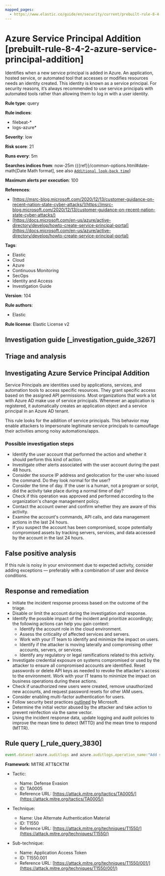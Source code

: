 ```yaml
---
mapped_pages:
  - https://www.elastic.co/guide/en/security/current/prebuilt-rule-8-4-2-azure-service-principal-addition.html
---
```


# Azure Service Principal Addition [prebuilt-rule-8-4-2-azure-service-principal-addition]

Identifies when a new service principal is added in Azure. An application, hosted service, or automated tool that accesses or modifies resources needs an identity created. This identity is known as a service principal. For security reasons, it’s always recommended to use service principals with automated tools rather than allowing them to log in with a user identity.

**Rule type**: query

**Rule indices**:

* filebeat-*
* logs-azure*

**Severity**: low

**Risk score**: 21

**Runs every**: 5m

**Searches indices from**: now-25m ({{ref}}/common-options.html#date-math[Date Math format], see also [`Additional look-back time`](docs-content://solutions/security/detect-and-alert/create-detection-rule.md#rule-schedule))

**Maximum alerts per execution**: 100

**References**:

* [https://msrc-blog.microsoft.com/2020/12/13/customer-guidance-on-recent-nation-state-cyber-attacks/](https://msrc-blog.microsoft.com/2020/12/13/customer-guidance-on-recent-nation-state-cyber-attacks/)
* [https://docs.microsoft.com/en-us/azure/active-directory/develop/howto-create-service-principal-portal](https://docs.microsoft.com/en-us/azure/active-directory/develop/howto-create-service-principal-portal)

**Tags**:

* Elastic
* Cloud
* Azure
* Continuous Monitoring
* SecOps
* Identity and Access
* Investigation Guide

**Version**: 104

**Rule authors**:

* Elastic

**Rule license**: Elastic License v2

## Investigation guide [_investigation_guide_3267]

## Triage and analysis

## Investigating Azure Service Principal Addition

Service Principals are identities used by applications, services, and automation tools to access specific resources. They grant specific access based on the assigned API permissions. Most organizations that work a lot with Azure AD make use of service principals. Whenever an application is registered, it automatically creates an application object and a service principal in an Azure AD tenant.

This rule looks for the addition of service principals. This behavior may enable attackers to impersonate legitimate service principals to camouflage their activities among noisy automations/apps.

### Possible investigation steps

- Identify the user account that performed the action and whether it should perform this kind of action.
- Investigate other alerts associated with the user account during the past 48 hours.
- Consider the source IP address and geolocation for the user who issued the command. Do they look normal for the user?
- Consider the time of day. If the user is a human, not a program or script, did the activity take place during a normal time of day?
- Check if this operation was approved and performed according to the organization's change management policy.
- Contact the account owner and confirm whether they are aware of this activity.
- Examine the account's commands, API calls, and data management actions in the last 24 hours.
- If you suspect the account has been compromised, scope potentially compromised assets by tracking servers, services, and data accessed by the account in the last 24 hours.

## False positive analysis

If this rule is noisy in your environment due to expected activity, consider adding exceptions — preferably with a combination of user and device conditions.

## Response and remediation

- Initiate the incident response process based on the outcome of the triage.
- Disable or limit the account during the investigation and response.
- Identify the possible impact of the incident and prioritize accordingly; the following actions can help you gain context:
    - Identify the account role in the cloud environment.
    - Assess the criticality of affected services and servers.
    - Work with your IT team to identify and minimize the impact on users.
    - Identify if the attacker is moving laterally and compromising other accounts, servers, or services.
    - Identify any regulatory or legal ramifications related to this activity.
- Investigate credential exposure on systems compromised or used by the attacker to ensure all compromised accounts are identified. Reset passwords or delete API keys as needed to revoke the attacker's access to the environment. Work with your IT teams to minimize the impact on business operations during these actions.
- Check if unauthorized new users were created, remove unauthorized new accounts, and request password resets for other IAM users.
- Consider enabling multi-factor authentication for users.
- Follow security best practices [outlined](https://docs.microsoft.com/en-us/azure/security/fundamentals/identity-management-best-practices) by Microsoft.
- Determine the initial vector abused by the attacker and take action to prevent reinfection via the same vector.
- Using the incident response data, update logging and audit policies to improve the mean time to detect (MTTD) and the mean time to respond (MTTR).

## Rule query [_rule_query_3830]

```js
event.dataset:azure.auditlogs and azure.auditlogs.operation_name:"Add service principal" and event.outcome:(success or Success)
```

**Framework**: MITRE ATT&CKTM

* Tactic:

    * Name: Defense Evasion
    * ID: TA0005
    * Reference URL: [https://attack.mitre.org/tactics/TA0005/](https://attack.mitre.org/tactics/TA0005/)

* Technique:

    * Name: Use Alternate Authentication Material
    * ID: T1550
    * Reference URL: [https://attack.mitre.org/techniques/T1550/](https://attack.mitre.org/techniques/T1550/)

* Sub-technique:

    * Name: Application Access Token
    * ID: T1550.001
    * Reference URL: [https://attack.mitre.org/techniques/T1550/001/](https://attack.mitre.org/techniques/T1550/001/)



